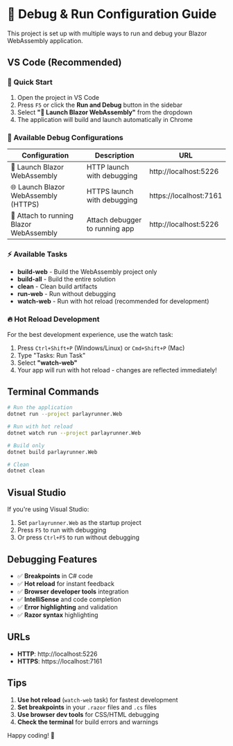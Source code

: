 # 🚀 Debug & Run Configuration Guide

This project is set up with multiple ways to run and debug your Blazor WebAssembly application.

## VS Code (Recommended)

### 🎯 Quick Start
1. Open the project in VS Code
2. Press `F5` or click the **Run and Debug** button in the sidebar
3. Select **"🚀 Launch Blazor WebAssembly"** from the dropdown
4. The application will build and launch automatically in Chrome

### 🔧 Available Debug Configurations

| Configuration | Description | URL |
|---------------|-------------|-----|
| 🚀 Launch Blazor WebAssembly | HTTP launch with debugging | http://localhost:5226 |
| 🌐 Launch Blazor WebAssembly (HTTPS) | HTTPS launch with debugging | https://localhost:7161 |
| 🔧 Attach to running Blazor WebAssembly | Attach debugger to running app | http://localhost:5226 |

### ⚡ Available Tasks
- **build-web** - Build the WebAssembly project only
- **build-all** - Build the entire solution
- **clean** - Clean build artifacts
- **run-web** - Run without debugging
- **watch-web** - Run with hot reload (recommended for development)

### 🔥 Hot Reload Development
For the best development experience, use the watch task:
1. Press `Ctrl+Shift+P` (Windows/Linux) or `Cmd+Shift+P` (Mac)
2. Type "Tasks: Run Task"
3. Select **"watch-web"**
4. Your app will run with hot reload - changes are reflected immediately!

## Terminal Commands

```bash
# Run the application
dotnet run --project parlayrunner.Web

# Run with hot reload
dotnet watch run --project parlayrunner.Web

# Build only
dotnet build parlayrunner.Web

# Clean
dotnet clean
```

## Visual Studio

If you're using Visual Studio:
1. Set `parlayrunner.Web` as the startup project
2. Press `F5` to run with debugging
3. Or press `Ctrl+F5` to run without debugging

## Debugging Features

- ✅ **Breakpoints** in C# code
- ✅ **Hot reload** for instant feedback
- ✅ **Browser developer tools** integration
- ✅ **IntelliSense** and code completion
- ✅ **Error highlighting** and validation
- ✅ **Razor syntax** highlighting

## URLs

- **HTTP**: http://localhost:5226
- **HTTPS**: https://localhost:7161

## Tips

1. **Use hot reload** (`watch-web` task) for fastest development
2. **Set breakpoints** in your `.razor` files and `.cs` files
3. **Use browser dev tools** for CSS/HTML debugging
4. **Check the terminal** for build errors and warnings

Happy coding! 🎉 